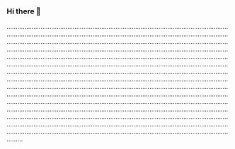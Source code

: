 ### Hi there 👋

.............................................................................................................................................................................................................................................................................................................................................................................................................................................................................................................................................................................................................................................................................................................................................................................................................................................................................................................................................................................................................................................................................................................................................................................................................................................................................................................................................................................................................................................................................................................................................................................................................................................................................................................................................................................................................................................................................................................................................